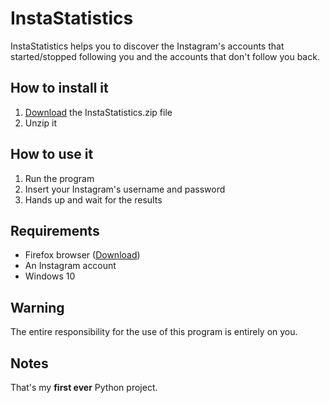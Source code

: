# InstaStatistics

InstaStatistics helps you to discover the Instagram's accounts that started/stopped following you and the accounts that don't follow you back.

## How to install it

1. [Download](https://github.com/fraste97/InstaStatistics/releases/download/v1.0/InstaStatistics.zip) the InstaStatistics.zip file
1. Unzip it

## How to use it

1. Run the program
1. Insert your Instagram's username and password
1. Hands up and wait for the results  

## Requirements

* Firefox browser ([Download](https://www.mozilla.org/it/firefox/new/))
* An Instagram account
* Windows 10

## Warning

The entire responsibility for the use of this program is entirely on you.

## Notes

That's my **first ever** Python project.
